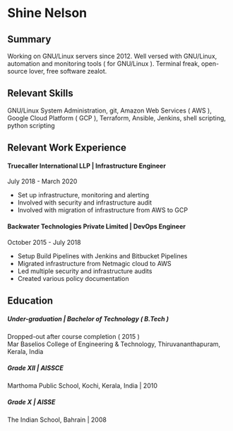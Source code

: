 # Shine Nelson

## Summary
Working on GNU/Linux servers since 2012. Well versed with GNU/Linux, automation and monitoring tools ( for GNU/Linux ). Terminal freak, open-source lover, free software zealot.

## Relevant Skills
GNU/Linux System Administration, git, Amazon Web Services ( AWS ), Google Cloud Platform ( GCP ), Terraform, Ansible, Jenkins, shell scripting, python scripting

## Relevant Work Experience
#### Truecaller International LLP | Infrastructure Engineer
July 2018 - March 2020
* Set up infrastructure, monitoring and alerting
* Involved with security and infrastructure audit
* Involved with migration of infrastructure from AWS to GCP

#### Backwater Technologies Private Limited | DevOps Engineer
October 2015 - July 2018
* Setup Build Pipelines with Jenkins and Bitbucket Pipelines
* Migrated infrastructure from Netmagic cloud to AWS
* Led multiple security and infrastructure audits
* Created various policy documentation

## Education
##### Under-graduation | Bachelor of Technology ( B.Tech )
Dropped-out after course completion ( 2015 ) <br />
Mar Baselios College of Engineering & Technology, Thiruvananthapuram, Kerala, India

##### Grade XII | AISSCE
Marthoma Public School, Kochi, Kerala, India | 2010

##### Grade X | AISSE
The Indian School, Bahrain | 2008
